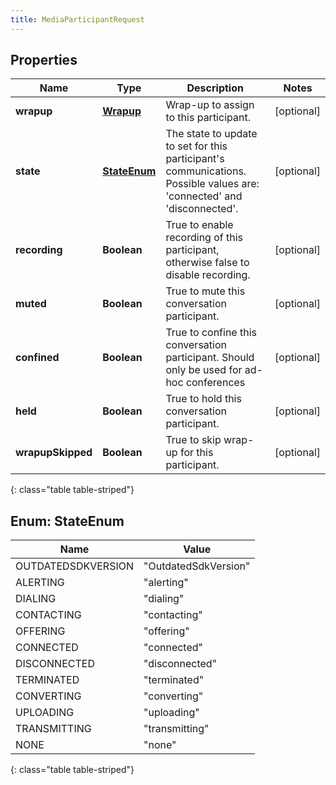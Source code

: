 ```yaml
---
title: MediaParticipantRequest
---
```


## Properties

| Name | Type | Description | Notes |
| ------------ | ------------- | ------------- | ------------- |
| **wrapup** | [**Wrapup**](Wrapup.html) | Wrap-up to assign to this participant. |  [optional] |
| **state** | [**StateEnum**](#StateEnum) | The state to update to set for this participant&#39;s communications.  Possible values are: &#39;connected&#39; and &#39;disconnected&#39;. |  [optional] |
| **recording** | **Boolean** | True to enable recording of this participant, otherwise false to disable recording. |  [optional] |
| **muted** | **Boolean** | True to mute this conversation participant. |  [optional] |
| **confined** | **Boolean** | True to confine this conversation participant.  Should only be used for ad-hoc conferences |  [optional] |
| **held** | **Boolean** | True to hold this conversation participant. |  [optional] |
| **wrapupSkipped** | **Boolean** | True to skip wrap-up for this participant. |  [optional] |
{: class="table table-striped"}


<a name="StateEnum"></a>

## Enum: StateEnum

| Name | Value |
| ---- | ----- |
| OUTDATEDSDKVERSION | &quot;OutdatedSdkVersion&quot; |
| ALERTING | &quot;alerting&quot; |
| DIALING | &quot;dialing&quot; |
| CONTACTING | &quot;contacting&quot; |
| OFFERING | &quot;offering&quot; |
| CONNECTED | &quot;connected&quot; |
| DISCONNECTED | &quot;disconnected&quot; |
| TERMINATED | &quot;terminated&quot; |
| CONVERTING | &quot;converting&quot; |
| UPLOADING | &quot;uploading&quot; |
| TRANSMITTING | &quot;transmitting&quot; |
| NONE | &quot;none&quot; |
{: class="table table-striped"}


